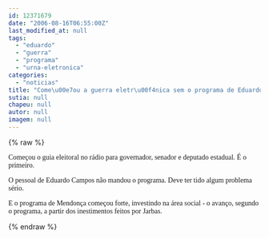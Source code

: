 ```yaml
---
id: 12371679
date: "2006-08-16T06:55:00Z"
last_modified_at: null
tags:
  - "eduardo"
  - "guerra"
  - "programa"
  - "urna-eletronica"
categories:
  - "noticias"
title: "Come\u00e7ou a guerra eletr\u00f4nica sem o programa de Eduardo"
sutia: null
chapeu: null
autor: null
imagem: null
---
```

{% raw %}
<p><P><FONT face=Verdana>Começou o guia eleitoral no rádio para governador, senador e deputado estadual. É o primeiro.</FONT></P></p>
<p><P><FONT face=Verdana>O pessoal de Eduardo Campos não mandou o programa.&nbsp;Deve ter tido algum problema sério.</FONT></P></p>
<p><P><FONT face=Verdana>E o programa de Mendonça começou forte, investindo na área social - o avanço, segundo o programa, a partir dos inestimentos feitos por Jarbas.</FONT></P> </p>
{% endraw %}